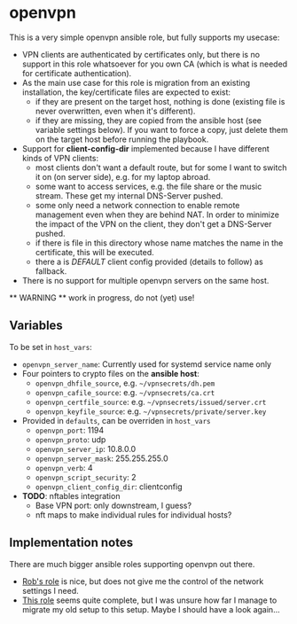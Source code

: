 # openvpn

This is a very simple openvpn ansible role, but fully supports my usecase:

* VPN clients are authenticated by certificates only, but there is no support in this role whatsoever for you own CA (which is what is needed for certificate authentication).
* As the main use case for this role is migration from an existing installation, the key/certificate files are expected to exist:
    * if they are present on the target host, nothing is done (existing file is never overwritten, even when it's different).
    * if they are missing, they are copied from the ansible host (see variable settings below). If you want to force a copy, just delete them on the target host before running the playbook.
* Support for **client-config-dir** implemented because I have different kinds of VPN clients:
    * most clients don't want a default route, but for some I want to switch it on (on server side), e.g. for my laptop abroad.
    * some want to access services, e.g. the file share or the music stream. These get my internal DNS-Server pushed.
    * some only need a network connection to enable remote management even when they are behind NAT. In order to minimize the impact of the VPN on the client, they don't get a DNS-Server pushed.
    * if there is file in this directory whose name matches the name in the certificate, this will be executed.
    * there a is *DEFAULT* client config provided (details to follow) as fallback.
* There is no support for multiple openvpn servers on the same host.

** WARNING ** work in progress, do not (yet) use!

## Variables

To be set in `host_vars`:

* `openvpn_server_name`: Currently used for systemd service name only
* Four pointers to crypto files on the **ansible host**:
    * `openvpn_dhfile_source`, e.g. `~/vpnsecrets/dh.pem`
    * `openvpn_cafile_source`: e.g. `~/vpnsecrets/ca.crt`
    * `openvpn_certfile_source`: e.g. `~/vpnsecrets/issued/server.crt`
    * `openvpn_keyfile_source`: e.g. `~/vpnsecrets/private/server.key`
* Provided in `defaults`, can be overriden in `host_vars`
    * `openvpn_port`: 1194
    * `openvpn_proto`: udp
    * `openvpn_server_ip`: 10.8.0.0
    * `openvpn_server_mask`: 255.255.255.0
    * `openvpn_verb`: 4
    * `openvpn_script_security`: 2
    * `openvpn_client_config_dir`: clientconfig
* **TODO**: nftables integration
    * Base VPN port: only downstream, I guess?
    * nft maps to make individual rules for individual hosts?

## Implementation notes

There are much bigger ansible roles supporting openvpn out there.
* [Rob's role](https://github.com/robertdebock/ansible-role-openvpn) is nice, but does not give me the control of the network settings I need.
* [This role](https://github.com/kyl191/ansible-role-openvpn) seems quite complete, but I was unsure how far I manage to migrate my old setup to this setup. Maybe I should have a look again...


